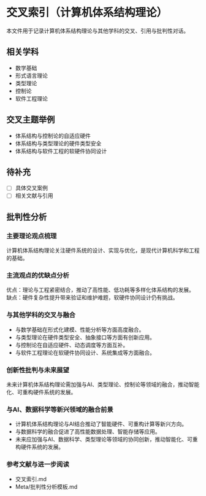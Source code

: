 # 交叉索引（计算机体系结构理论）

本文件用于记录计算机体系结构理论与其他学科的交叉、引用与批判性对话。

## 相关学科

- 数学基础
- 形式语言理论
- 类型理论
- 控制论
- 软件工程理论

## 交叉主题举例

- 体系结构与控制论的自适应硬件
- 体系结构与类型理论的硬件类型安全
- 体系结构与软件工程的软硬件协同设计

## 待补充

- [ ] 具体交叉案例
- [ ] 相关文献与引用

## 批判性分析

### 主要理论观点梳理

计算机体系结构理论关注硬件系统的设计、实现与优化，是现代计算机科学和工程的基础。

### 主流观点的优缺点分析

优点：理论与工程紧密结合，推动了高性能、低功耗等多样化体系结构的发展。
缺点：硬件复杂性提升带来验证和维护难题，软硬件协同设计仍有挑战。

### 与其他学科的交叉与融合

- 与数学基础在形式化建模、性能分析等方面高度融合。
- 与类型理论在硬件类型安全、抽象接口等方面有创新应用。
- 与控制论在自适应硬件、动态调度等方面互补。
- 与软件工程理论在软硬件协同设计、系统集成等方面融合。

### 创新性批判与未来展望

未来计算机体系结构理论需加强与AI、类型理论、控制论等领域的融合，推动智能化、可重构硬件系统的发展。

### 与AI、数据科学等新兴领域的融合前景
- 计算机体系结构理论与AI结合推动了智能硬件、可重构计算等新兴方向。
- 与数据科学的融合促进了高性能数据处理、智能存储等应用。
- 未来应加强与AI、数据科学、类型理论等领域的协同创新，推动智能化、可重构硬件系统的发展。

### 参考文献与进一步阅读

- 交叉索引.md
- Meta/批判性分析模板.md
